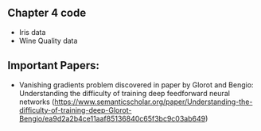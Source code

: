 ## Chapter 4 code

* Iris data
* Wine Quality data

## Important Papers:

* Vanishing gradients problem discovered in paper by Glorot and Bengio: Understanding the difficulty of training deep feedforward neural networks (https://www.semanticscholar.org/paper/Understanding-the-difficulty-of-training-deep-Glorot-Bengio/ea9d2a2b4ce11aaf85136840c65f3bc9c03ab649)
